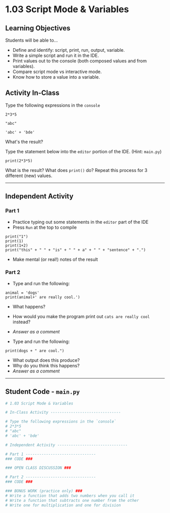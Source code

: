 # 1.03 Script Mode & Variables

## Learning Objectives
Students will be able to...
- Define and identify: script, print, run, output, variable.
- Write a simple script and run it in the IDE.
- Print values out to the console (both composed values and from variables).
- Compare script mode vs interactive mode.
- Know how to store a value into a variable.

## Activity In-Class
Type the following expressions in the `console`

```
2*3*5

"abc"

'abc' + 'bde'
```
What's the result?

Type the statement below into the `editor` portion of the IDE. (Hint: `main.py`)

```
print(2*3*5)
```
What is the result? What does `print()` do? Repeat this process for 3 different (new) values.

---

## Independent Activity

### Part 1

- Practice typing out some statements in the `editor` part of the IDE
- Press `Run` at the top to compile
```
print("1")
print(1)
print(1+2)
print("this" + " " + "is" + " " + a" + " " + "sentence" + ".")
```
- Make mental (or real!) notes of the result
### Part 2

- Type and run the following:
```
animal = 'dogs'
print(animal+' are really cool.')
```
- What happens?
- How would you make the program print out `cats are really cool` instead?
- *Answer as a comment*

- Type and run the following:
```
print(dogs + " are cool.")
```
- What output does this produce?
- Why do you think this happens?
- *Answer as a comment*

---

## Student Code - `main.py`
``` python
# 1.03 Script Mode & Variables

# In-Class Activity -------------------------------

# Type the following expressions in the `console`
# 2*3*5
# "abc"
# 'abc' + 'bde'

# Independent Activity -------------------------------

# Part 1 -------------------------------
### CODE ###

### OPEN CLASS DISCUSSION ###

# Part 2 -------------------------------
### CODE ###

### BONUS WORK (practice only) ###
# Write a function that adds two numbers when you call it
# Write a function that subtracts one number from the other
# Write one for multiplication and one for division
```